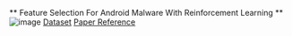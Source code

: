 ** Feature Selection For Android Malware With Reinforcement Learning **
![image](https://github.com/user-attachments/assets/9f8eebfe-705e-4e68-b853-1cd85a9e16be)
[Dataset](https://www.sec.cs.tu-bs.de/~danarp/drebin/download.html)
[Paper Reference](https://www.sciencedirect.com/science/article/abs/pii/S0167404823000366)
